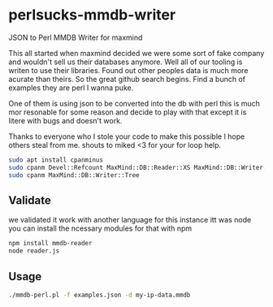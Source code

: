 # perlsucks-mmdb-writer
JSON to Perl MMDB Writer for maxmind

This all started when maxmind decided we were some sort of fake company and wouldn't sell us their databases anymore. Well all of our tooling is writen to use their libraries. Found out other peoples data is much more acurate than theirs. So the great github search begins. Find a bunch of examples they are perl I wanna puke. 

One of them is using json to be converted into the db with perl this is much mor resonable for some reason and decide to play with that except it is litere with bugs and doesn't work. 

Thanks to everyone who I stole your code to make this possible I hope others steal from me. shouts to miked <3 for your for loop help.

```bash
sudo apt install cpanminus
sudo cpanm Devel::Refcount MaxMind::DB::Reader::XS MaxMind::DB::Writer::Tree Net::Works::Network GeoIP2 Data::Printer
sudo cpanm MaxMind::DB::Writer::Tree
```

## Validate
we validated it work with another language for this instance itt was node you can install the ncessary modules for that with npm

```bash
npm install mmdb-reader
node reader.js
```

## Usage
```bash
./mmdb-perl.pl -f examples.json -d my-ip-data.mmdb
```

